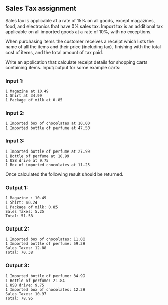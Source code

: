 ## Sales Tax assignment

Sales tax is applicable at a rate of 15% on all goods, except magazines, food, and electronics that have 0% sales tax.
Import tax is an additional tax applicable on all imported goods at a rate of 10%, with no exceptions.

When purchasing items the customer receives a receipt which lists the name of all the items and their price (including tax), finishing with the total cost of items, and the total amount of tax paid.

Write an application that calculate receipt details for shopping carts containing items. Input/output for some example carts:

### Input 1:

```
1 Magazine at 10.49
1 Shirt at 34.99
1 Package of milk at 0.85
```

### Input 2:

```
1 Imported box of chocolates at 10.00
1 Imported bottle of perfume at 47.50
```

### Input 3:

```
1 Imported bottle of perfume at 27.99
1 Bottle of perfume at 18.99
1 USB drive at 9.75
1 Box of imported chocolates at 11.25
```

Once calculated the following result should be returned.

### Output 1:

```
1 Magazine : 10.49
1 Shirt: 40.24
1 Package of milk: 0.85
Sales Taxes: 5.25
Total: 51.58
```

### Output 2:

```
1 Imported box of chocolates: 11.00
1 Imported bottle of perfume: 59.38
Sales Taxes: 12.88
Total: 70.38
```

### Output 3:

```
1 Imported bottle of perfume: 34.99
1 Bottle of perfume: 21.84
1 USB drive: 9.75
1 Imported box of chocolates: 12.38
Sales Taxes: 10.97
Total: 78.95
```
